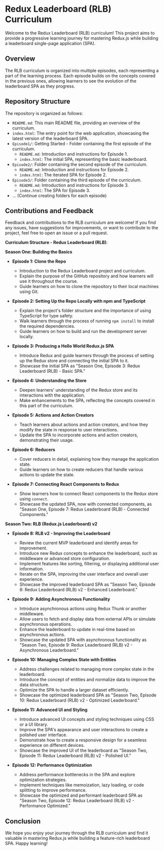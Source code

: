  # Redux Leaderboard (RLB) Curriculum

 Welcome to the Redux Leaderboard (RLB) curriculum! This project aims to provide a progressive learning journey for mastering Redux.js while building a leaderboard single-page application (SPA).

 ## Overview

 The RLB curriculum is organized into multiple episodes, each representing a part of the learning process. Each episode builds on the concepts covered in the previous ones, allowing learners to see the evolution of the leaderboard SPA as they progress.

 ## Repository Structure

 The repository is organized as follows:

 - `README.md`: This main README file, providing an overview of the curriculum.
 - `index.html`: The entry point for the web application, showcasing the latest version of the leaderboard SPA.
 - `Episode1/`: Getting Started - Folder containing the first episode of the curriculum.
   - `README.md`: Introduction and instructions for Episode 1.
   - `index.html`: The initial SPA, representing the basic leaderboard.
 - `Episode2/`: Folder containing the second episode of the curriculum.
   - `README.md`: Introduction and instructions for Episode 2.
   - `index.html`: The iterated SPA for Episode 2.
 - `Episode3/`: Folder containing the third episode of the curriculum.
   - `README.md`: Introduction and instructions for Episode 3.
   - `index.html`: The SPA for Episode 3.
 - ... (Continue creating folders for each episode)

 ## Contributions and Feedback

 Feedback and contributions to the RLB curriculum are welcome! If you find any issues, have suggestions for improvements, or want to contribute to the project, feel free to open an issue or a pull request.

 **Curriculum Structure - Redux Leaderboard (RLB)**:

 **Season One: Building the Basics**

 - **Episode 1: Clone the Repo**
   - Introduction to the Redux Leaderboard project and curriculum.
   - Explain the purpose of the GitHub repository and how learners will use it throughout the course.
   - Guide learners on how to clone the repository to their local machines using Git.

 - **Episode 2: Setting Up the Repo Locally with npm and TypeScript**
   - Explain the project's folder structure and the importance of using TypeScript for type safety.
   - Walk learners through the process of running `npm install` to install the required dependencies.
   - Guide learners on how to build and run the development server locally.

 - **Episode 3: Producing a Hello World Redux.js SPA**
   - Introduce Redux and guide learners through the process of setting up the Redux store and connecting the initial SPA to it.
   - Showcase the initial SPA as "Season One, Episode 3: Redux Leaderboard (RLB) - Basic SPA."

 - **Episode 4: Understanding the Store**
   - Deepen learners' understanding of the Redux store and its interactions with the application.
   - Make enhancements to the SPA, reflecting the concepts covered in this part of the curriculum.

 - **Episode 5: Actions and Action Creators**
   - Teach learners about actions and action creators, and how they modify the state in response to user interactions.
   - Update the SPA to incorporate actions and action creators, demonstrating their usage.

 - **Episode 6: Reducers**
   - Cover reducers in detail, explaining how they manage the application state.
   - Guide learners on how to create reducers that handle various actions to update the state.

 - **Episode 7: Connecting React Components to Redux**
   - Show learners how to connect React components to the Redux store using `connect`.
   - Showcase the updated SPA, now with connected components, as "Season One, Episode 7: Redux Leaderboard (RLB) - Connected Components."

 **Season Two: RLB (Redux.js Leaderboard) v2**

 - **Episode 8: RLB v2 - Improving the Leaderboard**
   - Review the current MVP leaderboard and identify areas for improvement.
   - Introduce new Redux concepts to enhance the leaderboard, such as middleware or advanced store configuration.
   - Implement features like sorting, filtering, or displaying additional user information.
   - Iterate on the SPA, improving the user interface and overall user experience.
   - Showcase the improved leaderboard SPA as "Season Two, Episode 8: Redux Leaderboard (RLB) v2 - Enhanced Leaderboard."

 - **Episode 9: Adding Asynchronous Functionality**
   - Introduce asynchronous actions using Redux Thunk or another middleware.
   - Allow users to fetch and display data from external APIs or simulate asynchronous operations.
   - Enhance the leaderboard to update in real-time based on asynchronous actions.
   - Showcase the updated SPA with asynchronous functionality as "Season Two, Episode 9: Redux Leaderboard (RLB) v2 - Asynchronous Leaderboard."

 - **Episode 10: Managing Complex State with Entities**
   - Address challenges related to managing more complex state in the leaderboard.
   - Introduce the concept of entities and normalize data to improve the data structure.
   - Optimize the SPA to handle a larger dataset efficiently.
   - Showcase the optimized leaderboard SPA as "Season Two, Episode 10: Redux Leaderboard (RLB) v2 - Optimized Leaderboard."

 - **Episode 11: Advanced UI and Styling**
   - Introduce advanced UI concepts and styling techniques using CSS or a UI library.
   - Improve the SPA's appearance and user interactions to create a polished user interface.
   - Demonstrate how to create a responsive design for a seamless experience on different devices.
   - Showcase the improved UI of the leaderboard as "Season Two, Episode 11: Redux Leaderboard (RLB) v2 - Polished UI."

 - **Episode 12: Performance Optimization**
   - Address performance bottlenecks in the SPA and explore optimization strategies.
   - Implement techniques like memoization, lazy loading, or code splitting to improve performance.
   - Showcase the optimized and performant leaderboard SPA as "Season Two, Episode 12: Redux Leaderboard (RLB) v2 - Performance Optimized."



 ## Conclusion

 We hope you enjoy your journey through the RLB curriculum and find it valuable in mastering Redux.js while building a feature-rich leaderboard SPA. Happy learning!